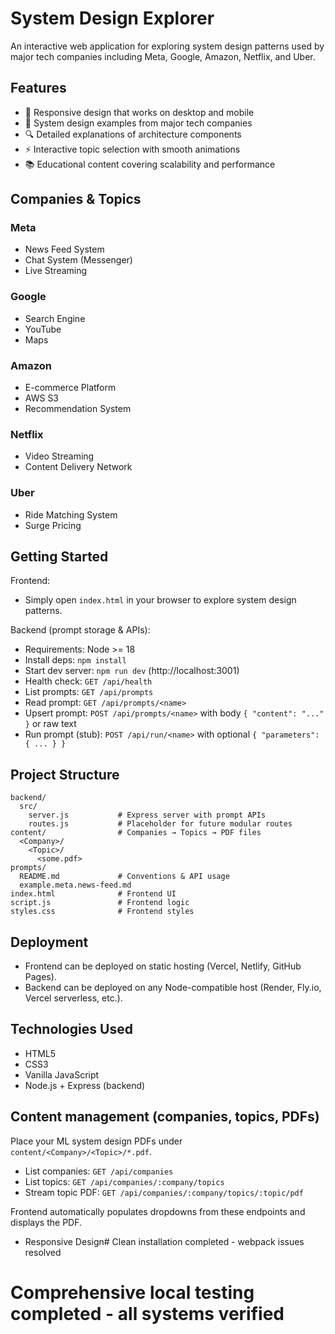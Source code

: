 # System Design Explorer

An interactive web application for exploring system design patterns used by major tech companies including Meta, Google, Amazon, Netflix, and Uber.

## Features

- 📱 Responsive design that works on desktop and mobile
- 🏢 System design examples from major tech companies
- 🔍 Detailed explanations of architecture components
- ⚡ Interactive topic selection with smooth animations
- 📚 Educational content covering scalability and performance

## Companies & Topics

### Meta
- News Feed System
- Chat System (Messenger)
- Live Streaming

### Google
- Search Engine
- YouTube
- Maps

### Amazon
- E-commerce Platform
- AWS S3
- Recommendation System

### Netflix
- Video Streaming
- Content Delivery Network

### Uber
- Ride Matching System
- Surge Pricing

## Getting Started

Frontend:
- Simply open `index.html` in your browser to explore system design patterns.

Backend (prompt storage & APIs):
- Requirements: Node >= 18
- Install deps: `npm install`
- Start dev server: `npm run dev` (http://localhost:3001)
- Health check: `GET /api/health`
- List prompts: `GET /api/prompts`
- Read prompt: `GET /api/prompts/<name>`
- Upsert prompt: `POST /api/prompts/<name>` with body `{ "content": "..." }` or raw text
- Run prompt (stub): `POST /api/run/<name>` with optional `{ "parameters": { ... } }`

## Project Structure

```
backend/
  src/
    server.js           # Express server with prompt APIs
    routes.js           # Placeholder for future modular routes
content/                # Companies → Topics → PDF files
  <Company>/
    <Topic>/
      <some.pdf>
prompts/
  README.md             # Conventions & API usage
  example.meta.news-feed.md
index.html              # Frontend UI
script.js               # Frontend logic
styles.css              # Frontend styles
```

## Deployment

- Frontend can be deployed on static hosting (Vercel, Netlify, GitHub Pages).
- Backend can be deployed on any Node-compatible host (Render, Fly.io, Vercel serverless, etc.).

## Technologies Used

- HTML5
- CSS3
- Vanilla JavaScript
- Node.js + Express (backend)

## Content management (companies, topics, PDFs)

Place your ML system design PDFs under `content/<Company>/<Topic>/*.pdf`.

- List companies: `GET /api/companies`
- List topics: `GET /api/companies/:company/topics`
- Stream topic PDF: `GET /api/companies/:company/topics/:topic/pdf`

Frontend automatically populates dropdowns from these endpoints and displays the PDF.
- Responsive Design# Clean installation completed - webpack issues resolved
# Comprehensive local testing completed - all systems verified
